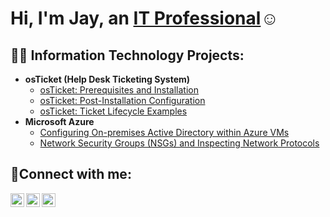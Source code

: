 <h1>Hi, I'm Jay, an <a href="https://linkedin.com/in/jcollins996">IT Professional</a>☺</h1>

<h2>👨‍💻 Information Technology Projects:</h2>

- <b>osTicket (Help Desk Ticketing System)</b>
  - [osTicket: Prerequisites and Installation](https://github.com/jaydcollins/osticket-prereqs)
  - [osTicket: Post-Installation Configuration](https://github.com/jaydcollins/post-install-config)
  - [osTicket: Ticket Lifecycle Examples](https://github.com/jaydcollins/ticket-lifecycle)
- <b>Microsoft Azure</b>
  - [Configuring On-premises Active Directory within Azure VMs](https://github.com/jaydcollins/configure-ad)
  - [Network Security Groups (NSGs) and Inspecting Network Protocols](https://github.com/jaydcollins/azure-network-protocols)

<h2>🤳Connect with me:</h2>

[<img align="left" alt="Josh | Twitter" width="22px" src="https://cdn.jsdelivr.net/npm/simple-icons@v3/icons/twitter.svg" />][twitter]
[<img align="left" alt="Josh | LinkedIn" width="22px" src="https://cdn.jsdelivr.net/npm/simple-icons@v3/icons/linkedin.svg" />][linkedin]
[<img align="left" alt="Josh | Instagram" width="22px" src="https://cdn.jsdelivr.net/npm/simple-icons@v3/icons/instagram.svg" />][instagram]

[twitter]: https://twitter.com/
[instagram]: https://www.instagram.com/
[linkedin]: https://linkedin.com/in/
